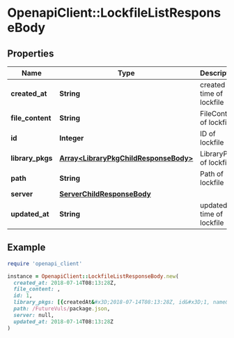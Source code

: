 # OpenapiClient::LockfileListResponseBody

## Properties

| Name | Type | Description | Notes |
| ---- | ---- | ----------- | ----- |
| **created_at** | **String** | created time of lockfile |  |
| **file_content** | **String** | FileContent of lockfile |  |
| **id** | **Integer** | ID of lockfile |  |
| **library_pkgs** | [**Array&lt;LibraryPkgChildResponseBody&gt;**](LibraryPkgChildResponseBody.md) | LibraryPkgs of lockfile | [optional] |
| **path** | **String** | Path of lockfile |  |
| **server** | [**ServerChildResponseBody**](ServerChildResponseBody.md) |  | [optional] |
| **updated_at** | **String** | updated time of lockfile |  |

## Example

```ruby
require 'openapi_client'

instance = OpenapiClient::LockfileListResponseBody.new(
  created_at: 2018-07-14T08:13:28Z,
  file_content: ,
  id: 1,
  library_pkgs: [{createdAt&#x3D;2018-07-14T08:13:28Z, id&#x3D;1, name&#x3D;package01, updatedAt&#x3D;2018-07-14T08:13:28Z, version&#x3D;1.0}, {createdAt&#x3D;2018-07-14T08:13:28Z, id&#x3D;1, name&#x3D;package01, updatedAt&#x3D;2018-07-14T08:13:28Z, version&#x3D;1.0}],
  path: /FutureVuls/package.json,
  server: null,
  updated_at: 2018-07-14T08:13:28Z
)
```


